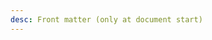 ```yaml
---
desc: Front matter (only at document start)
---
```


<!--- 
multi line content/no blank lines - hidden: not reproduced in html
--->

<!--
multi line content/no blank lines - visible: reproduced in html
-->

